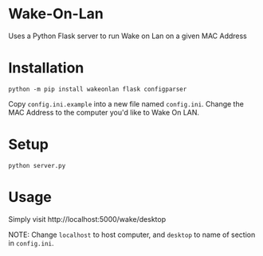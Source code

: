 # Wake-On-Lan
Uses a Python Flask server to run Wake on Lan on a given MAC Address


# Installation

`python -m pip install wakeonlan flask configparser`

Copy `config.ini.example` into a new file named `config.ini`. Change the MAC Address to the computer you'd like to Wake On LAN.

# Setup

`python server.py`


# Usage

Simply visit http://localhost:5000/wake/desktop

NOTE: Change `localhost` to host computer, and `desktop` to name of section in `config.ini`.